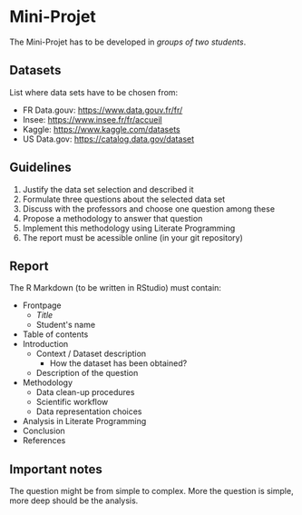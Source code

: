 # Mini-Projet

The Mini-Projet has to be developed in *groups of two students*.

## Datasets

List where data sets have to be chosen from:

- FR Data.gouv: https://www.data.gouv.fr/fr/
- Insee: https://www.insee.fr/fr/accueil
- Kaggle: https://www.kaggle.com/datasets
- US Data.gov: https://catalog.data.gov/dataset


## Guidelines

1. Justify the data set selection and described it
2. Formulate three questions about the selected data set
3. Discuss with the professors and choose one question among these
4. Propose a methodology to answer that question
5. Implement this methodology using Literate Programming
6. The report must be acessible online (in your git repository)

## Report

The R Markdown (to be written in RStudio) must contain:

- Frontpage
  - _Title_
  - Student's name
- Table of contents
- Introduction
  - Context / Dataset description
    - How the dataset has been obtained?
  - Description of the question
- Methodology
  - Data clean-up procedures
  - Scientific workflow
  - Data representation choices
- Analysis in Literate Programming
- Conclusion
- References

## Important notes

The question might be from simple to complex. More the question is
simple, more deep should be the analysis.
